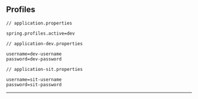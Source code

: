 ## Profiles
```properties
// application.properties

spring.profiles.active=dev
```

```properties
// application-dev.properties

username=dev-username
password=dev-password
```

```properties
// application-sit.properties

username=sit-username
password=sit-password
```

---